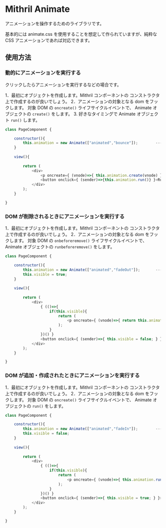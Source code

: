 # Mithril Animate

アニメーションを操作するためのライブラリです。

基本的には animate.css を使用することを想定して作られていますが、純粋な CSS アニメーションであれば対応できます。


## 使用方法


### 動的にアニメーションを実行する

クリックしたらアニメーションを実行するなどの場合です。

1．最初にオブジェクトを作成します。Mithril コンポーネントの コンストラクタ上で作成するのが良いでしょう。
2．アニメーションの対象となる dom をフックします。
	対象 DOM の `oncreate()` ライフサイクルイベントで、 Animate オブジェクトの `create()` をします。
3. 好きなタイミングで Animate オブジェクト `run()` します。


~~~js
class PageComponent {

	constructor(){
		this.animation = new Animate(["animated","bounce"]);		---- (1)
	}
	
	view(){
		
		return (
			<div>
				<p oncreate={ (vnode)=>{ this.animation.create(vnode) } }>target</p>	---- (2)
				<button onclick={ (sender)=>{this.animation.run()} }>Run</button>		---- (3)
			</div>
		);
	}

}
~~~


### DOM が削除されるときにアニメーションを実行する

1．最初にオブジェクトを作成します。Mithril コンポーネントの コンストラクタ上で作成するのが良いでしょう。
2．アニメーションの対象となる dom をフックします。
	対象 DOM の `onbeforeremove()` ライフサイクルイベントで、 Animate オブジェクトの `runbeforeremove()` をします。


~~~js
class PageComponent {

	constructor(){
		this.animation = new Animate(["animated","fadeOut"]);		---- (1)
		this.visible = true;
	}
	
	view(){
		
		return (
			<div>
				{ (()=>{
					if(this.visible){
						return (
							<p oncreate={ (vnode)=>{ return this.animation.runbeforeremove(vnode) } }>target</p>	---- (2)
						);
					}
				})() }
				<button onclick={ (sender)=>{ this.visible = false; } }>Remove</button>
			</div>
		);
	}

}
~~~


### DOM が追加・作成されたときにアニメーションを実行する

1．最初にオブジェクトを作成します。Mithril コンポーネントの コンストラクタ上で作成するのが良いでしょう。
2．アニメーションの対象となる dom をフックします。
	対象 DOM の `oncreate()` ライフサイクルイベントで、 Animate オブジェクトの `run()` をします。


~~~js
class PageComponent {

	constructor(){
		this.animation = new Animate(["animated","fadeIn"]);		---- (1)
		this.visible = false;
	}
	
	view(){
		
		return (
			<div>
				{ (()=>{
					if(this.visible){
						return (
							<p oncreate={ (vnode)=>{ this.animation.run(vnode) } }>target</p>	---- (2)
						);
					}
				})() }
				<button onclick={ (sender)=>{ this.visible = true; } }>Add</button>
			</div>
		);
	}

}
~~~


